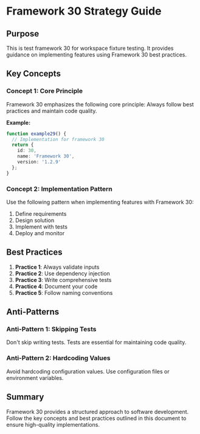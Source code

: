 # Framework 30 Strategy Guide

## Purpose

This is test framework 30 for workspace fixture testing. It provides guidance on implementing features using Framework 30 best practices.



## Key Concepts

### Concept 1: Core Principle

Framework 30 emphasizes the following core principle: Always follow best practices and maintain code quality.

**Example:**
```typescript
function example29() {
  // Implementation for framework 30
  return {
    id: 30,
    name: 'Framework 30',
    version: '1.2.9'
  };
}
```

### Concept 2: Implementation Pattern

Use the following pattern when implementing features with Framework 30:

1. Define requirements
2. Design solution
3. Implement with tests
4. Deploy and monitor

## Best Practices

1. **Practice 1**: Always validate inputs
2. **Practice 2**: Use dependency injection
3. **Practice 3**: Write comprehensive tests
4. **Practice 4**: Document your code
5. **Practice 5**: Follow naming conventions

## Anti-Patterns

### Anti-Pattern 1: Skipping Tests

Don't skip writing tests. Tests are essential for maintaining code quality.

### Anti-Pattern 2: Hardcoding Values

Avoid hardcoding configuration values. Use configuration files or environment variables.

## Summary

Framework 30 provides a structured approach to software development. Follow the key concepts and best practices outlined in this document to ensure high-quality implementations.


